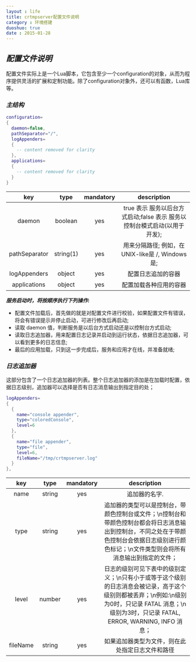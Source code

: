 ```yaml
---
layout : life
title: crtmpserver配置文件说明
category : 环境搭建
duoshuo: true
date : 2015-01-28
---
```


<!-- more -->

## ***配置文件说明***

配置文件实际上是一个Lua脚本，它包含至少一个configuration的对象，从而为程序提供灵活的扩展和定制功能。除了configuration对象外，还可以有函数，Lua库等。

### ***主结构***

```lua
configuration=
{
  daemon=false,
  pathSeparator="/",
  logAppenders=
  {
    -- content removed for clarity
  },
  applications=
  {
    -- content removed for clarity
  }
}
```

|key|type|mandatory|description|
|:------:|:------:|:-------:|:-------:|
|daemon|boolean|yes|true  表示 服务以后台方式启动;false 表示 服务以控制台模式启动(以用于开发);|
|pathSeparator|string(1)|yes|用来分隔路径; 例如，在UNIX-like是 /, Windows是\;|
|logAppenders|object|yes|配置日志追加的容器|
|applications|object|yes|配置加载各种应用的容器|

***服务启动时，将按顺序执行下列操作:***

* 配置文件加载后，首先做的就是对配置文件进行校验，如果配置文件有错误，将会有错误提示并停止启动，可进行修改后再启动;
* 读取 daemon 值，判断服务是以后台方式启动还是以控制台方式启动;
* 读取日志追加器，用来配置日志记录并启动到运行状态，依据日志追加器，可以看到更多的日志信息;
* 最后的应用加载，只到这一步完成后，服务和应用才在线，并准备就绪;

### ***日志追加器***

这部分包含了一个日志追加器的列表。整个日志追加器的添加是在加载时配置，依据日志级别，追加器可以选择是否有日志消息输出到指定目的处；

```lua
logAppenders=
{
  {
    name="console appender",
    type="coloredConsole",
    level=6
  },
  {
    name="file appender",
    type="file",
    level=6,
    fileName="/tmp/crtmpserver.log"
  }
},
```

|key|type|mandatory|description|
|:------:|:------:|:-------:|:-------:|
|name|string|yes|追加器的名字.|
|type|string|yes|追加器的类型可以是控制台，带颜色控制台或文件；\n控制台和带颜色控制台都会将日志消息输出到控制台，不同之处在于带颜色控制台会依据日志级别进行颜色标记；\n文件类型则会将所有消息输出到指定的文件；|
|level|number|yes|日志的级别可见下表中的级别定义；\n只有小于或等于这个级别的日志消息会被记录，高于这个级别则都被丢弃；\n例如:\n级别为0时，只记录 FATAL 消息；\n级别为3时，只记录 FATAL, ERROR, WARNING, INFO 消息；|
|fileName|string|yes|如果追加器类型为文件，则在此处指定日志文件和路径|
